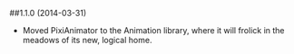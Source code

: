 ##1.1.0 (2014-03-31)

- Moved PixiAnimator to the Animation library, where it will frolick in the meadows of its new, logical home.